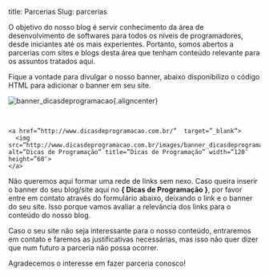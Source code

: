 title: Parcerias
Slug: parcerias

O objetivo do nosso blog é servir conhecimento da área de
desenvolvimento de softwares para todos os níveis de programadores,
desde iniciantes até os mais experientes. Portanto, somos abertos a
parcerias com sites e blogs desta área que tenham conteúdo relevante
para os assuntos tratados aqui.

Fique a vontade para divulgar o nosso banner, abaixo disponibilizo o
código HTML para adicionar o banner em seu site.

![banner\_dicasdeprogramacao](/images/banner_dicasdeprogramacao.png){.aligncenter}

 
```
<a href=”http://www.dicasdeprogramacao.com.br/”  target=”_blank”>
  <img src=”http://www.dicasdeprogramacao.com.br/images/banner_dicasdeprogramacao.png” alt=”Dicas de Programação” title=”Dicas de Programação” width=”120″ height=”60″>
</a>
```

Não queremos aqui formar uma rede de links sem nexo. Caso queira inserir
o banner do seu blog/site aqui no **{ Dicas de Programação }**, por
favor entre em contato através do formulário abaixo, deixando o link e o
banner do seu site. Isso porque vamos avaliar a relevância dos links
para o conteúdo do nosso blog.

Caso o seu site não seja interessante para o nosso conteúdo, entraremos
em contato e faremos as justificativas necessárias, mas isso não quer
dizer que num futuro a parceria não possa ocorrer.

Agradecemos o interesse em fazer parceria conosco!
